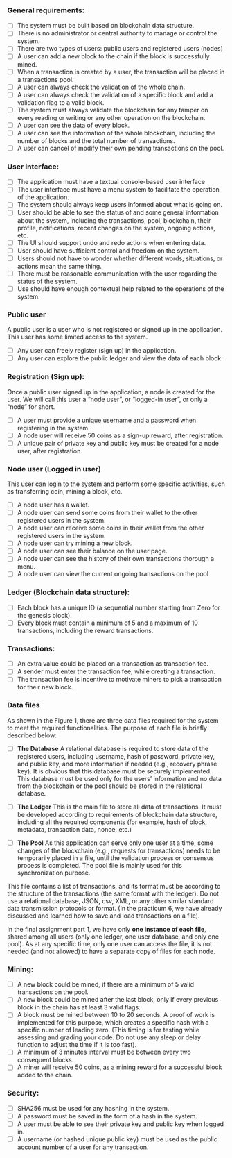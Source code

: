 ### General requirements:

- [ ] The system must be built based on blockchain data structure.
- [ ] There is no administrator or central authority to manage or control the system.
- [ ] There are two types of users: public users and registered users (nodes)
- [ ] A user can add a new block to the chain if the block is successfully mined.
- [ ] When a transaction is created by a user, the transaction will be placed in a transactions pool.
- [ ] A user can always check the validation of the whole chain.
- [ ] A user can always check the validation of a specific block and add a validation flag to a valid block.
- [ ] The system must always validate the blockchain for any tamper on every reading or writing or any other operation on the blockchain.
- [ ] A user can see the data of every block.
- [ ] A user can see the information of the whole blockchain, including the number of blocks and the total number of transactions.
- [ ] A user can cancel of modify their own pending transactions on the pool.
### User interface:
- [ ] The application must have a textual console-based user interface
- [ ] The user interface must have a menu system to facilitate the operation of the application.
- [ ] The system should always keep users informed about what is going on. 
- [ ] User should be able to see the status of and some general information about the system, including the transactions, pool, blockchain, their profile, notifications, recent changes on the system, ongoing actions, etc.
- [ ] The UI should support undo and redo actions when entering data.
- [ ] User should have sufficient control and freedom on the system.
- [ ] Users should not have to wonder whether different words, situations, or actions mean the same thing.
- [ ] There must be reasonable communication with the user regarding the status of the system.
- [ ] Use should have enough contextual help related to the operations of the system.
### Public user
A public user is a user who is not registered or signed up in the application. This user has some limited access to the system.

- [ ] Any user can freely register (sign up) in the application.
- [ ] Any user can explore the public ledger and view the data of each block.
### Registration (Sign up):
Once a public user signed up in the application, a node is created for the user. We will call this user a “node user”, or “logged-in user”, or only a “node” for short.

- [ ] A user must provide a unique username and a password when registering in the system.
- [ ] A node user will receive 50 coins as a sign-up reward, after registration.
- [ ] A unique pair of private key and public key must be created for a node user, after registration.

### Node user (Logged in user)
This user can login to the system and perform some specific activities, such as transferring coin, mining a block, etc.
- [ ] A node user has a wallet.
- [ ] A node user can send some coins from their wallet to the other registered users in the system.
- [ ] A node user can receive some coins in their wallet from the other registered users in the system.
- [ ] A node user can try mining a new block.
- [ ] A node user can see their balance on the user page.
- [ ] A node user can see the history of their own transactions thorough a menu.
- [ ] A node user can view the current ongoing transactions on the pool

### Ledger (Blockchain data structure):
- [ ] Each block has a unique ID (a sequential number starting from Zero for the genesis block).
- [ ] Every block must contain a minimum of 5 and a maximum of 10 transactions, including the reward transactions.
### Transactions:
- [ ] An extra value could be placed on a transaction as transaction fee.
- [ ] A sender must enter the transaction fee, while creating a transaction.
- [ ] The transaction fee is incentive to motivate miners to pick a transaction for their new block.

### Data files
As shown in the Figure 1, there are three data files required for the system to meet the required functionalities. The purpose of each file is briefly described below:

- [ ] **The Database**
A relational database is required to store data of the registered users, including username, hash of password, private key, and public key, and more information if needed (e.g., recovery phrase key). It is obvious that this database must be securely implemented. This database must be used only for the users’ information and no data from the blockchain or the pool should be stored in the relational database.

- [ ] **The Ledger**
This is the main file to store all data of transactions. It must be developed according to requirements of blockchain data structure, including all the required components (for example, hash of block, metadata, transaction data, nonce, etc.)

- [ ] **The Pool**
As this application can serve only one user at a time, some changes of the blockchain (e.g., requests for transactions) needs to be temporarily placed in a file, until the validation process or consensus process is completed. The pool file is mainly used for this synchronization purpose.

This file contains a list of transactions, and its format must be according to the structure of the transactions (the same format with the ledger). Do not use a relational database, JSON, csv, XML, or any other similar standard data transmission protocols or format. (In the practicum 6, we have already discussed and learned how to save and load transactions on a file).

In the final assignment part 1, we have only **one instance of each file**, shared among all users (only one ledger, one user database, and only one pool). As at any specific time, only one user can access the file, it is not needed (and not allowed) to have a separate copy of files for each node.

### Mining:

- [ ] A new block could be mined, if there are a minimum of 5 valid transactions on the pool.
- [ ] A new block could be mined after the last block, only if every previous block in the chain has at least 3 valid flags.
- [ ] A block must be mined between 10 to 20 seconds. A proof of work is implemented for this purpose, which creates a specific hash with a specific number of leading zero. (This timing is for testing while assessing and grading your code. Do not use any sleep or delay function to adjust the time if it is too fast).
- [ ] A minimum of 3 minutes interval must be between every two consequent blocks.
- [ ] A miner will receive 50 coins, as a mining reward for a successful block added to the chain.

### Security:
- [ ] SHA256 must be used for any hashing in the system.
- [ ] A password must be saved in the form of a hash in the system.
- [ ] A user must be able to see their private key and public key when logged in.
- [ ] A username (or hashed unique public key) must be used as the public account number of a user for any transaction.